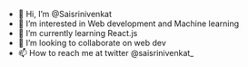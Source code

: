 - 👋 Hi, I’m @Saisrinivenkat
- 👀 I’m interested in Web development and Machine learning
- 🌱 I’m currently learning React.js
- 💞️ I’m looking to collaborate on web dev
- 📫 How to reach me at twitter @saisrinivenkat_

